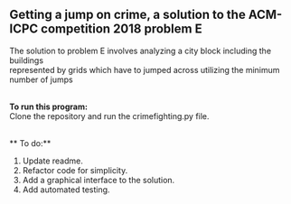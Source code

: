 ## Getting a jump on crime, a solution to the ACM-ICPC competition 2018 problem E

The solution to problem E involves analyzing a city block including the buildings<br>
represented by grids which have to jumped across utilizing the minimum number of jumps<br><br>

**To run this program:** <br>
Clone the repository and run the crimefighting.py file.<br><br>

** To do:**<br>
1. Update readme.
2. Refactor code for simplicity.
3. Add a graphical interface to the solution.
4. Add automated testing.
